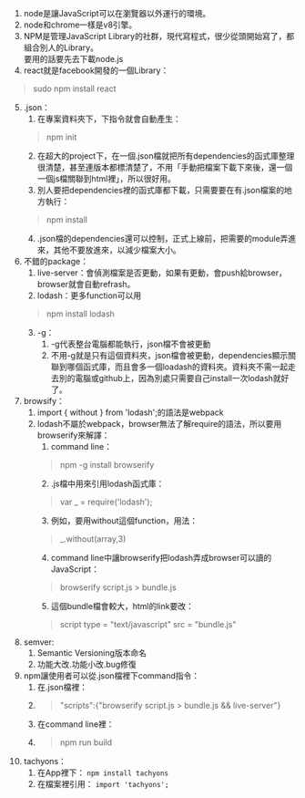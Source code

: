 1. node是讓JavaScript可以在瀏覽器以外運行的環境。
2. node和chrome一樣是v8引擎。
3. NPM是管理JavaScript Library的社群，現代寫程式，很少從頭開始寫了，都組合別人的Library。  
    要用的話要先去下載node.js
4. react就是facebook開發的一個Library：
 > sudo npm install react
5. .json：
   1. 在專案資料夾下，下指令就會自動產生：
    > npm init
   2. 在超大的project下，在一個.json檔就把所有dependencies的函式庫整理很清楚，甚至連版本都標清楚了，不用「手動把檔案下載下來後，還一個一個js檔關聯到html裡」，所以很好用。
   3. 別人要把dependencies裡的函式庫都下載，只需要要在有.json檔案的地方執行：
    >npm install 
   4. .json檔的dependencies還可以控制，正式上線前，把需要的module弄進來，其他不要放進來，以減少檔案大小。 
6. 不錯的package：
   1. live-server：會偵測檔案是否更動，如果有更動，會push給browser，browser就會自動refrash。
   2. lodash：更多function可以用
    > npm install lodash
   3. -g：
      1. -g代表整台電腦都能執行，json檔不會被更動
      2. 不用-g就是只有這個資料夾，json檔會被更動，dependencies顯示關聯到哪個函式庫，而且會多一個loadash的資料夾。資料夾不需一起走去別的電腦或github上，因為別處只需要自己install一次lodash就好了。
7. browsify：
   1. import { without } from 'lodash';的語法是webpack
   2. lodash不屬於webpack，browser無法了解require的語法，所以要用browserify來解譯：
      1. command line：
       > npm -g install browserify
      2. .js檔中用來引用lodash函式庫：
       > var _ = require('lodash');
      3. 例如，要用without這個function，用法：
       > _.without(array,3)
      4. command line中讓browserify把lodash弄成browser可以讀的JavaScript：
       > browserify script.js > bundle.js
      5. 這個bundle檔會較大，html的link要改：
       > script type = "text/javascript" src = "bundle.js" 
8. semver:
   1. Semantic Versioning版本命名
   2. 功能大改.功能小改.bug修復
9. npm讓使用者可以從.json檔裡下command指令：
   1.  在.json檔裡：
   2.  > "scripts":{"browserify script.js > bundle.js && live-server"}
   3.  在command line裡：
   4.  > npm run build
10. tachyons：
    1.  在App裡下：
        <code>npm install tachyons</code>
    2.  在檔案裡引用：
        <code>import 'tachyons';</code>